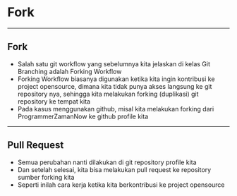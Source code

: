 # Fork

---

## Fork

- Salah satu git workflow yang sebelumnya kita jelaskan di kelas Git Branching adalah Forking Workflow
- Forking Workflow biasanya digunakan ketika kita ingin kontribusi ke project opensource, dimana kita tidak punya akses langsung ke git repository nya, sehingga kita melakukan forking (duplikasi) git repository ke tempat kita
- Pada kasus menggunakan github, misal kita melakukan forking dari ProgrammerZamanNow ke github profile kita

---

## Pull Request

- Semua perubahan nanti dilakukan di git repository profile kita
- Dan setelah selesai, kita bisa melakukan pull request ke repository sumber forking kita
- Seperti inilah cara kerja ketika kita berkontribusi ke project opensource